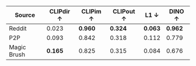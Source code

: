 | Source | CLIPdir ↑ | CLIPim ↑ | CLIPout ↑ | L1 ↓ | DINO ↑ |
|--------|-----------|-----------|-----------|-------|---------|
| Reddit | 0.023 | **0.960** | **0.324** | **0.063** | **0.962** |
| P2P | 0.093 | 0.842 | 0.318 | 0.112 | 0.779 |
| Magic Brush | **0.165** | 0.825 | 0.315 | 0.084 | 0.676 |
